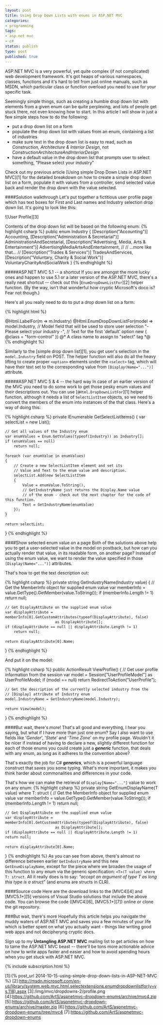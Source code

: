 ```yaml
---
layout: post
title: Using Drop Down Lists with enums in ASP.NET MVC
categories:
- programming
tags:
- asp.net mvc
- c#
status: publish
type: post
published: true
---
```

ASP.NET MVC is a very powerful, yet quite complex (if not complicated) web development framework.
It's got heaps of various namespaces, classes, functions and it's hard to tell from just online
manuals, such as MSDN, which particular class or function overload you need to use for your specific
task.

Seemingly simple things, such as creating a humble drop down list with elements from a given enum
can be quite perplexing, and lots of people get stuck there, not even knowing how to start.  In this
article I will show in just a few simple steps how to do the following:

- put a drop down list on a form
- populate the drop down list with values from an enum, containing a list of industries
- make sure text in the drop down list is easy to read, such as _Construction, Architecture & Interior Design_, not _ConstructionArchitectureAndInteriorDesign_
- have a default value in the drop down list that prompts user to select something, "Please select your industry"

Check out my previous article [Using simple Drop Down Lists in ASP.NET MVC][1] for the detailed
breakdown on how to create a simple drop down list on a form, populate it with values from a
controller, send selected value back and render the drop down with the value selected.

####Solution walkthrough
Let's put together a fictitious user profile page which has text boxes for First and Last names and
Industry selection drop down list. It's going to look like this:

<p class="center" markdown="1">
    ![User Profile][3]
</p>

Contents of the drop down list will be based on the following enum:
{% highlight csharp %}
public enum Industry
{
    [Description("Accounting")]
    Accounting,
    [Description("Administration & Secretarial")]
    AdministrationAndSecretarial,
    [Description("Advertising, Media, Arts & Entertainment")]
    AdvertisingMediaArtsAndEntertainment,
    //
    // ...more like that...
    //
    [Description("Trades & Services")]
    TradesAndServices,
    [Description("Voluntary, Charity & Social Work")]
    VoluntaryCharityAndSocialWork
}
{% endhighlight %}

#####ASP.NET MVC 5.1 -- a shortcut
If you are amongst the more lucky ones and happen to use 5.1 or a later version of the ASP.NET MVC,
there's a really neat shortcut -- check out this [`EnumDropDownListFor`][2] helper function. (By the
way, isn't that wonderful how cryptic Microsoft's doco is? Fear not though.)

Here's all you really need to do to put a drop down list on a form:

{% highlight html %}
<div class="form-group">
    @Html.LabelFor(m => m.Industry)
    @Html.EnumDropDownListFor(model => model.Industry, // Model field that will be used to store user selection
                              "- Please select your industry -", // Text for the first 'default' option
                              new { @class = "form-control" })  @* A class name to assign to "select" tag *@
</div>
{% endhighlight %}

Similarly to the [simple drop down list][1], you get user's selection in the `model.Industry` field
on POST. The helper function will also do all the heavy lifting to create proper `<option>` elements
under the `<select>` tag, which will have their text set to the corresponding value from
`[Display(Name="...")]` attribute.

#####ASP.NET MVC 5 & 4 -- the hard way
In case of an earlier version of the MVC you need to do some work to get those pesky enum values and
their descriptions out. You can use [`@Html.DropDownListFor`][1] helper function, although it needs 
a list of `SelectListItem` objects, so we need to convert the members of the enum into instances of the
that class. Here's a way of doing this:

{% highlight csharp %}
private IEnumerable<SelectListItem> GetSelectListItems()
{
    var selectList = new List<SelectListItem>();

    // Get all values of the Industry enum
    var enumValues = Enum.GetValues(typeof(Industry)) as Industry[];
    if (enumValues == null)
        return null;

    foreach (var enumValue in enumValues)
    {
        // Create a new SelectListItem element and set its 
        // Value and Text to the enum value and description.
        selectList.Add(new SelectListItem
        {
            Value = enumValue.ToString(),
            // GetIndustryName just returns the Display.Name value
            // of the enum - check out the next chapter for the code of this function.
            Text = GetIndustryName(enumValue)
        });
    }

    return selectList;
}
{% endhighlight %}

####Show selected enum value on a page
Both of the solutions above help you to get a user-selected value in the model on postback, but how
can you actually render that value, in its readable form, on another page? Instead of using the enum
value, we want to render the value specified in those `[Display(Name="...")]` attributes.

That's how to get the text description out:

{% highlight csharp %}
private string GetIndustryName(Industry value)
{
    // Get the MemberInfo object for supplied enum value
    var memberInfo = value.GetType().GetMember(value.ToString());
    if (memberInfo.Length != 1)
        return null;

    // Get DisplayAttibute on the supplied enum value
    var displayAttribute = memberInfo[0].GetCustomAttributes(typeof(DisplayAttribute), false)
                           as DisplayAttribute[];
    if (displayAttribute == null || displayAttribute.Length != 1)
        return null;

    return displayAttribute[0].Name;
}
{% endhighlight %}

And put it on the model:

{% highlight csharp %}
public ActionResult ViewProfile()
{
    // Get user profile information from the session
    var model = Session["UserProfileModel"] as UserProfileModel;
    if (model == null)
        return RedirectToAction("UserProfile");

    // Get the description of the currently selected industry from the 
    // [Display] attribute of Industry enum
    model.IndustryName = GetIndustryName(model.Industry);

    return View(model);
}
{% endhighlight %}

####But wait, there's more!
That's all good and everything, I hear you saying, but what if I have more than just one enum? Say I
also want to use fields like '_Gender_', '_State_' and '_Time Zone_' on my profile page.  Wouldn't
it be nicer if instead of having to declare a new, slightly different function for each of those
enums you could create just a **_generic_** function, that deals with any enum, as long as it
adheres to the convention above?

That's exactly the job for C# **_generics_**, which is a powerful language construct that saves you
some typing. What's more important, it makes you think harder about commonalities and differences in
your code.

That's how we can make the retrieval of `Display[Name="..."]` value to work on any enum:
{% highlight csharp %}
private string GetEnumDisplayName<T>(T value) where T: struct
{
    // Get the MemberInfo object for supplied enum value
    var memberInfo = value.GetType().GetMember(value.ToString());
    if (memberInfo.Length != 1)
    return null;

    // Get DisplayAttibute on the supplied enum value
    var displayAttribute = memberInfo[0].GetCustomAttributes(typeof(DisplayAttribute), false)
                           as DisplayAttribute[];
    if (displayAttribute == null || displayAttribute.Length != 1)
    return null;

    return displayAttribute[0].Name;
}
{% endhighlight %}
As you can see from above, there's almost no difference between earlier `GetIndustryName` and this
new `GetEnumDisplayName`, except for the piece where we broaden the usage of this function to any
enum via the generic specification: `<T>(T value) where T: struct`. All it really does is to say:
_"accept an argument of type T as long this type is a struct"_ (and enums are structs in CLR).

####Source code
Here are the download links to the [MVC4][4] and [MVC5.1+][5] versions of Visual Studio solutions
that include the above code. You can browse the code ([MVC4][6], [MVC5.1+][7]) online or clone the
git repository.

###But wait, there's more
Hopefully this article helps you navigate the muddy waters of ASP.NET MVC and saves you a few
minutes of your life which is better spent on what you actually want - things like writing good web
apps and not decipheryng cryptic docs.

Sign up to my **Untangling ASP.NET MVC** mailing list to get articles on how to tame the ASP.NET
MVC beast -- there'll be tons more actionable advice on how to write apps faster and easier and how
to avoid spending hours when you get stuck with ASP.NET MVC.

{% include subscription.html %}

[1]:{% post_url 2014-10-15-using-simple-drop-down-lists-in-ASP-NET-MVC %}
[2]:http://msdn.microsoft.com/en-us/library/system.web.mvc.html.selectextensions.enumdropdownlistfor(v=vs.118).aspx
[3]:/img/mvc/dropdowns-2/profile.png
[4]:https://github.com/ArtS/aspnetmvc-dropdown-enums/archive/mvc4.zip
[5]:https://github.com/ArtS/aspnetmvc-dropdown-enums/archive/master.zip
[6]:https://github.com/ArtS/aspnetmvc-dropdown-enums/tree/mvc4
[7]:https://github.com/ArtS/aspnetmvc-dropdown-enums
